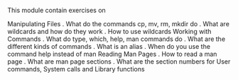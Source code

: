 This module contain exercises on

Manipulating Files
	. What do the commands cp, mv, rm, mkdir do
	. What are wildcards and how do they work
	. How to use wildcards
Working with Commands
	. What do type, which, help, man commands do
	. What are the different kinds of commands
	. What is an alias
	. When do you use the command help instead of man
Reading Man Pages
	. How to read a man page
	. What are man page sections
	. What are the section numbers for User commands, System calls and Library functions
